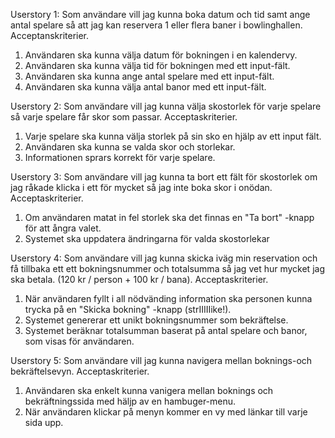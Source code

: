 Userstory 1: Som användare vill jag kunna boka datum och tid samt ange antal spelare så att jag kan reservera 1 eller flera baner i bowlinghallen.
Acceptanskriterier.
1. Användaren ska kunna välja datum för bokningen i en kalendervy. 
2. Användaren ska kunna välja tid för bokningen med ett input-fält. 
3. Användaren ska kunna ange antal spelare med ett input-fält. 
4. Användaren ska kunna välja antal banor med ett input-fält. 

Userstory 2: Som användare vill jag kunna välja skostorlek för varje spelare så varje spelare får skor som passar.
Acceptaskriterier.
1. Varje spelare ska kunna välja storlek på sin sko en hjälp av ett input fält. 
2. Användaren ska kunna se valda skor och storlekar. 
3. Informationen sprars korrekt för varje spelare. 

Userstory 3: Som användare vill jag kunna ta bort ett fält för skostorlek om jag råkade klicka i ett för mycket så jag inte boka skor i onödan.
Acceptaskriterier.
1. Om användaren matat in fel storlek ska det finnas en "Ta bort" -knapp för att ångra valet. 
2. Systemet ska uppdatera ändringarna för valda skostorlekar


Userstory 4: Som användare vill jag kunna skicka iväg min reservation och få tillbaka ett ett bokningsnummer och totalsumma så jag vet hur mycket jag ska betala. (120 kr / person + 100 kr / bana).
Acceptaskriterier.
1. När användaren fyllt i all nödvänding information ska personen kunna trycka på en "Skicka bokning" -knapp (strIIIIIike!). 
2. Systemet genererar ett unikt bokningsnummer som bekräftelse. 
3. Systemet beräknar totalsumman baserat på antal spelare och banor, som visas för användaren. 

Userstory 5: Som användare vill jag kunna navigera mellan boknings-och bekräftelsevyn.
Acceptaskriterier.
1. Användaren ska enkelt kunna vanigera mellan boknings och bekräftningssida med häljp av en hambuger-menu. 
2. När användaren klickar på menyn kommer en vy med länkar till varje sida upp. 

